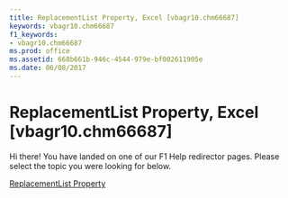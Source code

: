 ```yaml
---
title: ReplacementList Property, Excel [vbagr10.chm66687]
keywords: vbagr10.chm66687
f1_keywords:
- vbagr10.chm66687
ms.prod: office
ms.assetid: 668b661b-946c-4544-979e-bf002611905e
ms.date: 06/08/2017
---
```



# ReplacementList Property, Excel [vbagr10.chm66687]

Hi there! You have landed on one of our F1 Help redirector pages. Please select the topic you were looking for below.

[ReplacementList Property](http://msdn.microsoft.com/library/14209e45-f0e9-a166-7970-ecf3ca79e570%28Office.15%29.aspx)

